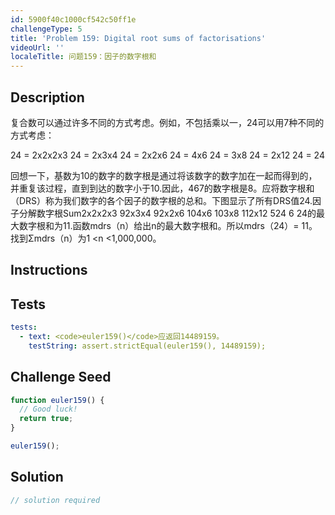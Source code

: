 ```yaml
---
id: 5900f40c1000cf542c50ff1e
challengeType: 5
title: 'Problem 159: Digital root sums of factorisations'
videoUrl: ''
localeTitle: 问题159：因子的数字根和
---
```


## Description
<section id="description">复合数可以通过许多不同的方式考虑。例如，不包括乘以一，24可以用7种不同的方式考虑： <p> 24 = 2x2x2x3 24 = 2x3x4 24 = 2x2x6 24 = 4x6 24 = 3x8 24 = 2x12 24 = 24 </p><p>回想一下，基数为10的数字的数字根是通过将该数字的数字加在一起而得到的，并重复该过程，直到到达的数字小于10.因此，467的数字根是8。应将数字根和（DRS）称为我们数字的各个因子的数字根的总和。下图显示了所有DRS值24.因子分解数字根Sum2x2x2x3 92x3x4 92x2x6 104x6 103x8 112x12 524 6 24的最大数字根和为11.函数mdrs（n）给出n的最大数字根和。所以mdrs（24）= 11。找到Σmdrs（n）为1 &lt;n &lt;1,000,000。 </p></section>

## Instructions
<section id="instructions">
</section>

## Tests
<section id='tests'>

```yml
tests:
  - text: <code>euler159()</code>应返回14489159。
    testString: assert.strictEqual(euler159(), 14489159);

```

</section>

## Challenge Seed
<section id='challengeSeed'>

<div id='js-seed'>

```js
function euler159() {
  // Good luck!
  return true;
}

euler159();

```

</div>



</section>

## Solution
<section id='solution'>

```js
// solution required
```
</section>

